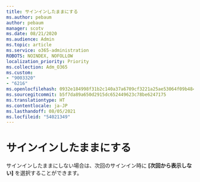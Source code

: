 ```yaml
---
title: サインインしたままにする
ms.author: pebaum
author: pebaum
manager: scotv
ms.date: 08/21/2020
ms.audience: Admin
ms.topic: article
ms.service: o365-administration
ROBOTS: NOINDEX, NOFOLLOW
localization_priority: Priority
ms.collection: Adm_O365
ms.custom:
- "9003320"
- "6216"
ms.openlocfilehash: 0932e184998f31b2c140a37a6709cf3221a25ae53064f09b484836ea4f29c9fb
ms.sourcegitcommit: b5f7da89a650d2915dc652449623c78be6247175
ms.translationtype: HT
ms.contentlocale: ja-JP
ms.lasthandoff: 08/05/2021
ms.locfileid: "54021349"
---
```

# <a name="staying-signed-in"></a>サインインしたままにする

サインインしたままにしない場合は、次回のサインイン時に **[次回から表示しない]** を選択することができます。